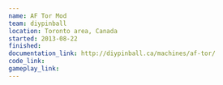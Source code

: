 ```yaml
---
name: AF Tor Mod
team: diypinball
location: Toronto area, Canada
started: 2013-08-22
finished:
documentation_link: http://diypinball.ca/machines/af-tor/
code_link:
gameplay_link:
---
```

